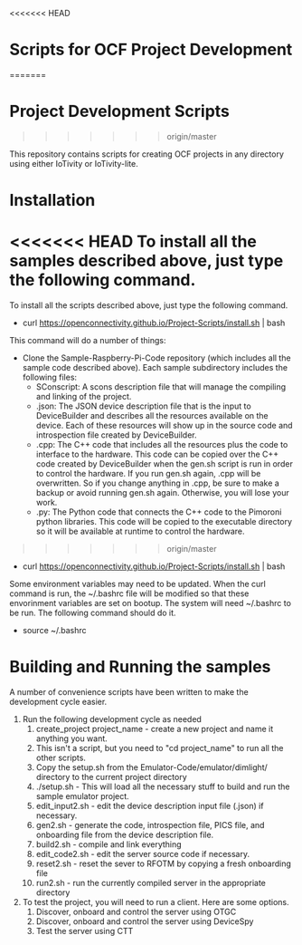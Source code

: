 <<<<<<< HEAD
# Scripts for OCF Project Development
=======
# Project Development Scripts
>>>>>>> origin/master

This repository contains scripts for creating OCF projects in any directory using either IoTivity or IoTivity-lite.

# Installation

<<<<<<< HEAD
To install all the samples described above, just type the following command.
=======
To install all the scripts described above, just type the following command.

- curl https://openconnectivity.github.io/Project-Scripts/install.sh | bash

This command will do a number of things:

- Clone the Sample-Raspberry-Pi-Code repository (which includes all the sample code described above). Each sample subdirectory includes the following files:
  - SConscript: A scons description file that will manage the compiling and linking of the project.
  - <sample>.json: The JSON device description file that is the input to DeviceBuilder and describes all the resources available on the device. Each of these resources will show up in the source code and introspection file created by DeviceBuilder.
  - <sample>.cpp: The C++ code that includes all the resources plus the code to interface to the hardware. This code can be copied over the C++ code created by DeviceBuilder when the gen.sh script is run in order to control the hardware. If you run gen.sh again, <sample>.cpp will be overwritten. So if you change anything in <sample>.cpp, be sure to make a backup or avoid running gen.sh again. Otherwise, you will lose your work.
  - <sample>.py: The Python code that connects the C++ code to the Pimoroni python libraries. This code will be copied to the executable directory so it will be available at runtime to control the hardware.
>>>>>>> origin/master

- curl https://openconnectivity.github.io/Project-Scripts/install.sh | bash

Some environment variables may need to be updated. When the curl command is run, the ~/.bashrc file will be modified so that these envorinment variables are set on bootup. The system will need ~/.bashrc to be run. The following command should do it.
- source ~/.bashrc

# Building and Running the samples

A number of convenience scripts have been written to make the development cycle easier.
1. Run the following development cycle as needed
    1. create_project project_name - create a new project and name it anything you want.
    2. This isn't a script, but you need to "cd project_name" to run all the other scripts.
    3. Copy the setup.sh from the Emulator-Code/emulator/dimlight/ directory to the current project directory
    4. ./setup.sh - This will load all the necessary stuff to build and run the sample emulator project.
    5. edit_input2.sh - edit the device description input file (<project name>.json) if necessary.
    6. gen2.sh - generate the code, introspection file, PICS file, and onboarding file from the device description file.
    7. build2.sh - compile and link everything
    8. edit_code2.sh - edit the server source code if necessary.
    9. reset2.sh - reset the sever to RFOTM by copying a fresh onboarding file
    10. run2.sh - run the currently compiled server in the appropriate directory
2. To test the project, you will need to run a client. Here are some options.
    1. Discover, onboard and control the server using OTGC
    2. Discover, onboard and control the server using DeviceSpy
    3. Test the server using CTT

